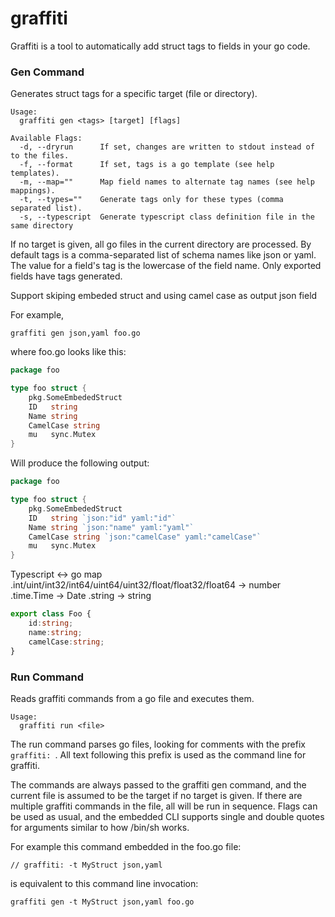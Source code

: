 graffiti
========

Graffiti is a tool to automatically add struct tags to fields in your go code.

### Gen Command
Generates struct tags for a specific target (file or directory).

```
Usage: 
  graffiti gen <tags> [target] [flags]

Available Flags:
  -d, --dryrun		If set, changes are written to stdout instead of to the files.
  -f, --format		If set, tags is a go template (see help templates).
  -m, --map=""		Map field names to alternate tag names (see help mappings).
  -t, --types=""	Generate tags only for these types (comma separated list).
  -s, --typescript	Generate typescript class definition file in the same directory
```

If no target is given, all go files in the current directory are processed. By
default tags is a comma-separated list of schema names like json or yaml. The
value for a field's tag is the lowercase of the field name. Only exported fields
have tags generated. 

Support skiping embeded struct and using camel case as output json field

For example, 

`graffiti gen json,yaml foo.go`

where foo.go looks like this:

```go
package foo

type foo struct {
	pkg.SomeEmbededStruct
	ID   string
	Name string
	CamelCase string
	mu   sync.Mutex
}
```

Will produce the following output:

```go
package foo

type foo struct {
	pkg.SomeEmbededStruct
	ID   string `json:"id" yaml:"id"`
	Name string `json:"name" yaml:"yaml"`
	CamelCase string `json:"camelCase" yaml:"camelCase"`
	mu   sync.Mutex
}
```

Typescript <-> go map
.int/uint/int32/int64/uint64/uint32/float/float32/float64 -> number
.time.Time -> Date
.string -> string

```typescript
export class Foo {
	id:string; 
	name:string;
	camelCase:string;
}
```
### Run Command

Reads graffiti commands from a go file and executes them.

```
Usage: 
  graffiti run <file>
```

The run command parses go files, looking for comments with the prefix `graffiti:
`. All text following this prefix is used as the command line for graffiti.

The commands are always passed to the graffiti gen command, and the current file
is assumed to be the target if no target is given.  If there are multiple
graffiti commands in the file, all will be run in sequence.  Flags can be used
as usual, and the embedded CLI supports single and double quotes for arguments
similar to how /bin/sh works.

For example this command embedded in the foo.go file:

	// graffiti: -t MyStruct json,yaml

is equivalent to this command line invocation:

	graffiti gen -t MyStruct json,yaml foo.go
